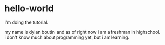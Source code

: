 # hello-world
I'm doing the tutorial.

my name is dylan boutin, and as of right now i am a freshman in highschool. i don't know much about programming yet, but i am learning.
